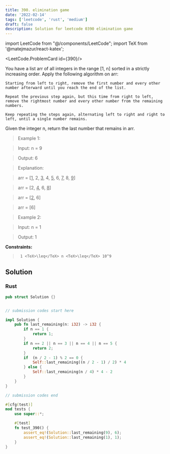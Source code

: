 ```yaml
---
title: 390. elimination game
date: '2022-02-14'
tags: ['leetcode', 'rust', 'medium']
draft: false
description: Solution for leetcode 0390 elimination game
---
```

import LeetCode from "@/components/LeetCode";
import TeX from '@matejmazur/react-katex';

<LeetCode.ProblemCard id={390}/>
 

  You have a list arr of all integers in the range [1, n] sorted in a strictly increasing order. Apply the following algorithm on arr:

  

  	Starting from left to right, remove the first number and every other number afterward until you reach the end of the list.

  	Repeat the previous step again, but this time from right to left, remove the rightmost number and every other number from the remaining numbers.

  	Keep repeating the steps again, alternating left to right and right to left, until a single number remains.

  

  Given the integer n, return the last number that remains in arr.

   

 >   Example 1:

  

 >   Input: n <TeX>=</TeX> 9

 >   Output: 6

 >   Explanation:

 >   arr <TeX>=</TeX> [<u>1</u>, 2, <u>3</u>, 4, <u>5</u>, 6, <u>7</u>, 8, <u>9</u>]

 >   arr <TeX>=</TeX> [2, <u>4</u>, 6, <u>8</u>]

 >   arr <TeX>=</TeX> [<u>2</u>, 6]

 >   arr <TeX>=</TeX> [6]

  

 >   Example 2:

  

 >   Input: n <TeX>=</TeX> 1

 >   Output: 1

  

   

  **Constraints:**

  

 >   	1 <TeX>\leq</TeX> n <TeX>\leq</TeX> 10^9


## Solution
### Rust
```rust
pub struct Solution {}


// submission codes start here

impl Solution {
    pub fn last_remaining(n: i32) -> i32 {
        if n == 1 {
            return 1;
        }
        if n == 2 || n == 3 || n == 4 || n == 5 {
            return 2;
        }
        if  (n / 2 - 1) % 2 == 0 {
            Self::last_remaining((n / 2 - 1) / 2) * 4
        } else {
            Self::last_remaining(n / 4) * 4 - 2
        }
    }
}

// submission codes end

#[cfg(test)]
mod tests {
    use super::*;

    #[test]
    fn test_390() {
        assert_eq!(Solution::last_remaining(9), 6);
        assert_eq!(Solution::last_remaining(1), 1);
    }
}

```
